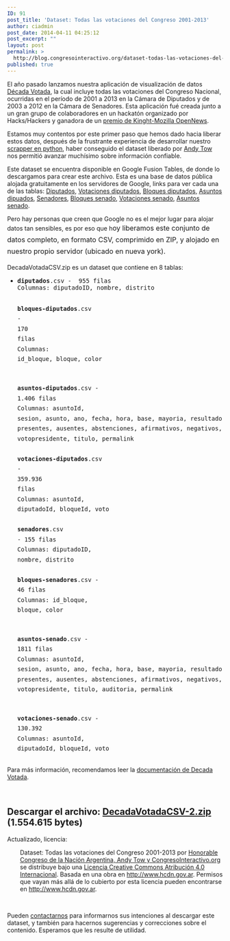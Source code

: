 ```yaml
---
ID: 91
post_title: 'Dataset: Todas las votaciones del Congreso 2001-2013'
author: ciadmin
post_date: 2014-04-11 04:25:12
post_excerpt: ""
layout: post
permalink: >
  http://blog.congresointeractivo.org/dataset-todas-las-votaciones-del-congreso-2001-2013/
published: true
---
```

El año pasado lanzamos nuestra aplicación de visualización de datos <a href="http://www.decadavotada.com.ar">Década Votada</a>, la cual incluye todas las votaciones del Congreso Nacional, ocurridas en el período de 2001 a 2013 en la Cámara de Diputados y de 2003 a 2012 en la Cámara de Senadores. Esta aplicación fué creada junto a un gran grupo de colaboradores en un hackatón organizado por Hacks/Hackers y ganadora de un <a href="https://source.opennews.org/en-US/articles/decada-votada-news-app-track-voting-records/">premio de Kinght-Mozilla OpenNews</a>.

Estamos muy contentos por este primer paso que hemos dado hacia liberar estos datos, después de la frustrante experiencia de desarrollar nuestro <a href="https://github.com/congresointeractivo/votaciones-parser">scrapper en python</a>, haber conseguido el dataset liberado por <a href="http://www.andytow.com">Andy Tow</a> nos permitió avanzar muchísimo sobre información confiable.

Este dataset se encuentra disponible en Google Fusion Tables, de donde lo descargamos para crear este archivo. Esta es una base de datos pública alojada gratuitamente en los servidores de Google, links para ver cada una de las tablas: <a href="https://www.google.com/fusiontables/DataSource?docid=1OAvsKOSuQE3NzXNKGLwQpBDj9iK3mLweHb8Lcfg">Diputados</a>, <a href="https://www.google.com/fusiontables/DataSource?docid=1GNJAVHF_7xPZFhTc_w4RLxcyiD_lAiYTgVlA0D8">Votaciones diputados</a>, <a href="https://www.google.com/fusiontables/DataSource?docid=1gUTqf8A-nuvBGygRnVDcSftngYZ-z9OvxBs59M0">Bloques diputados,</a> <a href="https://www.google.com/fusiontables/DataSource?docid=1ELTXADIfpiUWfQfL9D8ia8p4VTw17UOoKXxsci4#rows:id=3">Asuntos dipuados</a>, <a href="https://www.google.com/fusiontables/DataSource?docid=1rhy-SIM34RqWGLRnRoA7UeBavBc9GUf6EvnlXZg#rows:id=1">Senadores</a>, <a href="https://www.google.com/fusiontables/DataSource?docid=1vKsuSvTBS_pwgJl7dcbtiMWrOrilaroritbDOOI#rows:id=1">Bloques senado</a>, <a href="https://www.google.com/fusiontables/DataSource?docid=1ihmsVlVwX1sTp4JQ8HK4k07vS8e8_orVY_NvJ9E#rows:id=1">Votaciones senado</a>, <a href="https://www.google.com/fusiontables/DataSource?docid=1M046BCqwBNjxe9CXbcvUUi0JT6HohC8Gq4S7gRM#rows:id=1">Asuntos senado</a>.

Pero hay personas que creen que Google no es el mejor lugar para alojar datos tan sensibles, es por eso que h<span style="line-height: 1.714285714; font-size: 1rem;">oy liberamos este conjunto de datos completo, en formato CSV, comprimido en ZIP, y alojado en nuestro propio servidor (ubicado en nueva york).</span>

DecadaVotadaCSV.zip es un dataset que contiene en 8 tablas:
<ul>
	<li>
<pre><strong>diputados</strong>.csv -  955 filas
Columnas: diputadoID, nombre, distrito

<strong style="font-size: 0.857142857rem; line-height: 1.714285714;">bloques-diputados</strong><span style="font-size: 0.857142857rem; line-height: 1.714285714;">.csv - </span><span style="font-size: 0.857142857rem; line-height: 1.714285714;">170 filas
</span><span style="font-size: 0.857142857rem; line-height: 1.714285714;">Columnas: id_bloque, bloque, color

</span><strong style="font-size: 0.857142857rem; line-height: 1.714285714;">asuntos-diputados</strong><span style="font-size: 0.857142857rem; line-height: 1.714285714;">.csv</span><span style="font-size: 0.857142857rem; line-height: 1.714285714;"> - 1.406 filas
</span><span style="font-size: 0.857142857rem; line-height: 1.714285714;">Columnas: </span><span style="font-size: 0.857142857rem; line-height: 1.714285714;">asuntoId, sesion, asunto, ano, fecha, hora, base, mayoria, resultado, presidente, presentes, ausentes, abstenciones, afirmativos, negativos, votopresidente, titulo, permalink
<strong style="font-size: 0.857142857rem; line-height: 1.714285714;">
votaciones-diputados</strong><span style="font-size: 0.857142857rem; line-height: 1.714285714;">.csv - </span><span style="font-size: 0.857142857rem; line-height: 1.714285714;">359.936 filas
<span style="font-size: 0.857142857rem; line-height: 1.714285714;">Columnas: </span><span style="font-size: 0.857142857rem; line-height: 1.714285714;">asuntoId, diputadoId, bloqueId, voto
<strong style="font-size: 0.857142857rem; line-height: 1.714285714;">
senadores</strong><span style="font-size: 0.857142857rem; line-height: 1.714285714;">.csv - 155 filas
<span style="font-size: 0.857142857rem; line-height: 1.714285714;">Columnas: </span><span style="font-size: 0.857142857rem; line-height: 1.714285714;">diputadoID, nombre, distrito
<strong style="font-size: 0.857142857rem; line-height: 1.714285714;">
bloques-senadores</strong><span style="font-size: 0.857142857rem; line-height: 1.714285714;">.csv</span><span style="font-size: 0.857142857rem; line-height: 1.714285714;"> - 46 filas
</span></span></span></span></span></span><span style="font-size: 0.857142857rem; line-height: 1.714285714;">Columnas: </span><span style="font-size: 0.857142857rem; line-height: 1.714285714;">id_bloque, bloque, color

<strong style="font-size: 0.857142857rem; line-height: 1.714285714;">asuntos-senado</strong><span style="font-size: 0.857142857rem; line-height: 1.714285714;">.csv</span><span style="font-size: 0.857142857rem; line-height: 1.714285714;"> - 1811 filas
<span style="font-size: 0.857142857rem; line-height: 1.714285714;">Columnas: </span><span style="font-size: 0.857142857rem; line-height: 1.714285714;">asuntoId, sesion, asunto, ano, fecha, hora, base, mayoria, resultado, presidente, presentes, ausentes, abstenciones, afirmativos, negativos, votopresidente, titulo, auditoria, permalink

<strong style="font-size: 0.857142857rem; line-height: 1.714285714;">votaciones-senado</strong><span style="font-size: 0.857142857rem; line-height: 1.714285714;">.csv - </span><span style="font-size: 0.857142857rem; line-height: 1.714285714;">130.392
<span style="font-size: 0.857142857rem; line-height: 1.714285714;">Columnas: </span><span style="font-size: 0.857142857rem; line-height: 1.714285714;">asuntoId, diputadoId, bloqueId, voto</span></span></span></span></span></pre>
</li>
</ul>
Para más información, recomendamos leer la <a href="http://decadavotada.com.ar/doc.html">documentación de Decada Votada</a>.

&nbsp;
<h2>Descargar el archivo: <a href="http://www.congresointeractivo.org/data/DecadaVotadaCSV-v2.zip">DecadaVotadaCSV-2.zip</a> (1.554.615 bytes)</h2>
Actualizado, licencia:
<p style="padding-left: 30px;">
<span>Dataset: Todas las votaciones del Congreso 2001-2013</span> por <a href="http://www.congresointeractivo.org/dataset-todas-las-votaciones-del-congreso-2001-2013/" rel="cc:attributionURL">Honorable Congreso de la Nación Argentina, Andy Tow y CongresoInteractivo.org</a> se distribuye bajo una <a href="http://creativecommons.org/licenses/by/4.0/" rel="license">Licencia Creative Commons Atribución 4.0 Internacional</a>.
Basada en una obra en <a href="http://www.hcdn.gov.ar" rel="dct:source">http://www.hcdn.gov.ar</a>.
Permisos que vayan más allá de lo cubierto por esta licencia pueden encontrarse en <a href="http://www.hcdn.gov.ar" rel="cc:morePermissions">http://www.hcdn.gov.ar</a>.</p>
&nbsp;

Pueden <a title="Sobre nosotros" href="http://www.congresointeractivo.org/sobre-nosotros/">contactarnos</a> para informarnos sus intenciones al descargar este dataset, y también para hacernos sugerencias y correcciones sobre el contenido. Esperamos que les resulte de utilidad.